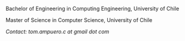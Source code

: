 Bachelor of Engineering in Computing Engineering, University of Chile

Master of Science in Computer Science, University of Chile

*Contact: tom.ampuero.c at gmail dot com*
